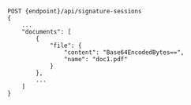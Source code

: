 ﻿```plaintext
POST {endpoint}/api/signature-sessions
{
	...
	"documents": [
		{
			"file": {
				"content": "Base64EncodedBytes==",
				"name": "doc1.pdf"
			}
		},
		...
	]
}
```
